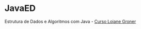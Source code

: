 # JavaED
Estrutura de Dados e Algoritmos com Java - [Curso Loiane Groner](https://www.youtube.com/playlist?list=PLGxZ4Rq3BOBrgumpzz-l8kFMw2DLERdxi)
